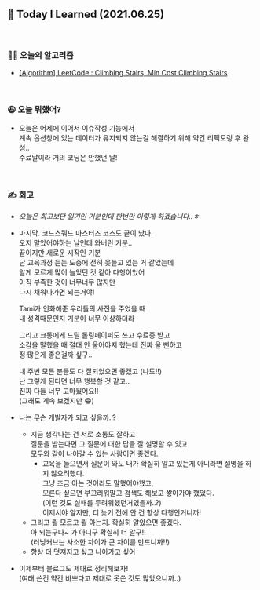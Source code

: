 ## 🚀 Today I Learned (2021.06.25)

<br/>

### **👨‍💻 오늘의 알고리즘**

-   [[Algorithm] LeetCode : Climbing Stairs, Min Cost Climbing Stairs](https://codi-rano.tistory.com/118)

<br/>

### **😆 오늘 뭐했어?**

-   오늘은 어제에 이어서 이슈작성 기능에서  
    계속 옵션창에 있는 데이터가 유지되지 않는걸 해결하기 위해 약간 리팩토링 후 완성..  
    수료날이라 거의 코딩은 안했던 날!

<br/>

### **✍️ 회고**

-   _오늘은 회고보단 일기인 기분인데 한번만 이렇게 하겠습니다..ㅎ_
-   마지막. 코드스쿼드 마스터즈 코스도 끝이 났다.  
    오지 말았어야하는 날인데 와버린 기분..  
    끝이지만 새로운 시작인 기분  
    난 교육과정 듣는 도중에 전혀 못늘고 있는 거 같았는데  
    알게 모르게 많이 늘었던 것 같아 다행이었어  
    아직 부족한 것이 너무너무 많지만  
    다시 채워나가면 되는거야!

    Tami가 인화해준 우리들의 사진을 주었을 때  
    내 성격때문인지 기분이 너무 이상하더라

    그리고 크롱에게 드릴 롤링페이퍼도 쓰고 수료증 받고  
    소감을 말했을 때 절대 안 울어야지 했는데 진짜 울 뻔하고  
    정 많은게 좋은걸까 싶구..

    내 주변 모든 분들도 다 잘되었으면 좋겠고 (나도!!)  
    난 그렇게 된다면 너무 행복할 것 같고..  
    진짜 다들 너무 고마웠어요!!  
    (그래도 계속 보겠지만 😁)

-   나는 무슨 개발자가 되고 싶을까..?
    -   지금 생각나는 건 서로 소통도 잘하고  
         질문을 받는다면 그 질문에 대한 답을 잘 설명할 수 있고  
         모두와 같이 나아갈 수 있는 사람이면 좋겠다.
        -   교육을 들으면서 질문이 와도 내가 확실히 알고 있는게 아니라면 설명을 하지 않으려했다.  
             그냥 조금 아는 것이라도 말했어야했고,  
             모른다 싶으면 부끄러워말고 검색도 해보고 쌓아가야 했었다.  
             (이런 것도 실패를 두려워했던거였을까..?)  
             이제서야 알지만, 더 늦기 전에 안 건 항상 다행인거니까!
    -   그리고 뭘 모르고 뭘 아는지. 확실히 알았으면 좋겠다.  
         아 되는구나~ 가 아니구 확실히 더 알구!!  
         (러닝커브는 사소한 차이가 큰 차이를 만드니까!!)
    -   항상 더 멋져지고 싶고 나아가고 싶어
-   이제부터 블로그도 제대로 정리해보자!  
    (여태 쓴건 약간 바쁘다고 제대로 못쓴 것도 많았으니까..)
